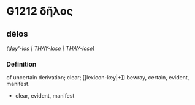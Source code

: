 # G1212 δῆλος

## dēlos

_(day'-los | THAY-lose | THAY-lose)_

### Definition

of uncertain derivation; clear; [[lexicon-key|+]] bewray, certain, evident, manifest.

- clear, evident, manifest

